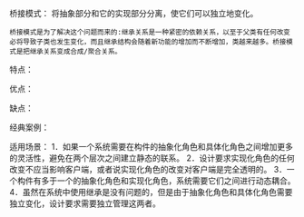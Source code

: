 桥接模式：
    将抽象部分和它的实现部分分离，使它们可以独立地变化。

    桥接模式是为了解决这个问题而来的:继承关系是一种紧密的依赖关系，以至于父类有任何改变必将导致子类也发生变化，而且继承结构会随着新功能的增加而不断增加，类越来越多。桥接模式是把继承关系变成合成/聚合关系。

特点：
    

优点：
    

缺点：
    

经典案例：
    

适用场景：
    1．如果一个系统需要在构件的抽象化角色和具体化角色之间增加更多的灵活性，避免在两个层次之间建立静态的联系。 
    2．设计要求实现化角色的任何改变不应当影响客户端，或者说实现化角色的改变对客户端是完全透明的。
    3．一个构件有多于一个的抽象化角色和实现化角色，系统需要它们之间进行动态耦合。 
    4．虽然在系统中使用继承是没有问题的，但是由于抽象化角色和具体化角色需要独立变化，设计要求需要独立管理这两者。
